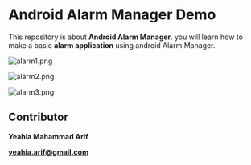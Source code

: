 # Android Alarm Manager Demo #

This repository is about **Android Alarm Manager**. you will learn how to make a basic **alarm application** using android Alarm Manager.

![alarm1.png](https://bitbucket.org/repo/kXdraA/images/603985474-alarm1.png)

![alarm2.png](https://bitbucket.org/repo/kXdraA/images/1257003907-alarm2.png)

![alarm3.png](https://bitbucket.org/repo/kXdraA/images/3698744815-alarm3.png)

## Contributor ##

**Yeahia Mahammad Arif**

**yeahia.arif@gmail.com**